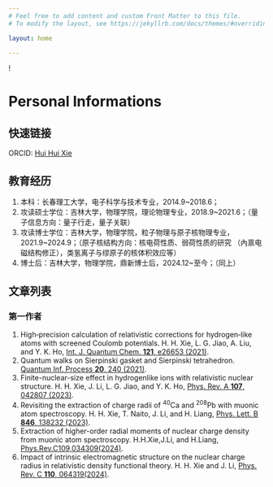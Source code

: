 ```yaml
---
# Feel free to add content and custom Front Matter to this file.
# To modify the layout, see https://jekyllrb.com/docs/themes/#overriding-theme-defaults

layout: home

---
```


<head>
    <script src="https://cdn.mathjax.org/mathjax/latest/MathJax.js?config=TeX-AMS-MML_HTMLorMML" type="text/javascript"></script>
    <script type="text/x-mathjax-config">
        MathJax.Hub.Config({
            tex2jax: {
            skipTags: ['script', 'noscript', 'style', 'textarea', 'pre'],
            inlineMath: [['$','$']]
            }
        });
    </script>
</head>

!

# Personal Informations

## 快速链接
ORCID: [Hui Hui Xie](https://orcid.org/0000-0002-6185-0856)

## 教育经历
1. 本科：长春理工大学，电子科学与技术专业，2014.9~2018.6；
2. 攻读硕士学位：吉林大学，物理学院，理论物理专业，2018.9~2021.6；（量子信息方向：量子行走，量子关联）
3. 攻读博士学位：吉林大学，物理学院，粒子物理与原子核物理专业，2021.9~2024.9；（原子核结构方向：核电荷性质、弱荷性质的研究 （內禀电磁结构修正），类氢离子与缪原子的核体积效应等）
4. 博士后：吉林大学，物理学院，鼎新博士后，2024.12~至今；（同上）

## 文章列表
### 第一作者
1. High‐precision calculation of relativistic corrections for hydrogen‐like atoms with screened Coulomb potentials.
H. H. Xie, L. G. Jiao, A. Liu, and Y. K. Ho, [Int. J. Quantum Chem. **121**, e26653 (2021)](https://doi.org/10.1002/qua.26653).
2. Quantum walks on Sierpinski gasket and Sierpinski tetrahedron. 
[Quantum Inf. Process **20**, 240 (2021)](https://doi.org/10.1007/s11128-021-03171-4).
3. Finite-nuclear-size effect in hydrogenlike ions with relativistic nuclear structure. 
H. H. Xie, J. Li, L. G. Jiao, and Y. K. Ho, [Phys. Rev. A **107**,
 042807 (2023)](https://doi.org/10.1103/PhysRevA.107.042807).
4. Revisiting the extraction of charge radii of $^{40}\mathrm{Ca}$ and $^{208}\mathrm{Pb}$ with muonic atom spectroscopy. 
H. H. Xie, T. Naito, J. Li, and H. Liang, [Phys. Lett. B **846**, 138232 (2023)](https://doi.org/10.1016/j.physletb.2023.138232).
5. Extraction of higher-order radial moments of nuclear charge density from muonic atom spectroscopy. 
H.H.Xie,J.Li, and H.Liang, [Phys.Rev.C109,034309(2024)](https://doi.org/10.1103/PhysRevC.109.034309).
6.  Impact of intrinsic electromagnetic structure on the nuclear charge radius in relativistic density functional theory. 
H. H. Xie and J. Li, [Phys. Rev. C **110**, 064319(2024)](https://doi.org/10.1103/PhysRevC.110.064319).
